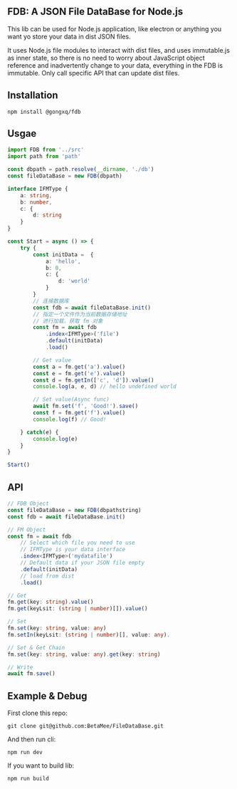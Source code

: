 ## FDB: A JSON File DataBase for Node.js

This lib can be used for Node.js application, like electron or anything you want yo store your data in dist JSON files.

It uses Node.js file modules to interact with dist files, and uses immutable.js as inner state, so there is no need to worry about JavaScript object reference and inadvertently change to your data, everything in the FDB is immutable. Only call specific API that can update dist files.

## Installation

`npm install @gongxq/fdb`

## Usgae

```ts
import FDB from '../src'
import path from 'path'

const dbpath = path.resolve(__dirname, './db')
const fileDataBase = new FDB(dbpath)

interface IFMType {
    a: string,
    b: number,
    c: {
        d: string
    }
}

const Start = async () => {
    try {
        const initData =  {
            a: 'hello',
            b: 0,
            c: {
                d: 'world'
            }
        }
        // 连接数据库
        const fdb = await fileDataBase.init()
        // 指定一个文件作为当前数据存储地址
        // 进行加载，获取 fm 对象
        const fm = await fdb
            .index<IFMType>('file')
            .default(initData)
            .load()

        // Get value
        const a = fm.get('a').value()
        const e = fm.get('e').value()
        const d = fm.getIn(['c', 'd']).value()
        console.log(a, e, d) // hello undefined world

        // Set value(Async func)
        await fm.set('f', 'Good!').save()
        const f = fm.get('f').value()
        console.log(f) // Good!

    } catch(e) {
        console.log(e)
    }
}

Start()
```

## API

```ts
// FDB Object
const fileDataBase = new FDB(dbpathstring)
const fdb = await fileDataBase.init()

// FM Object
const fm = await fdb
    // Select which file you need to use
    // IFMType is your data interface
    .index<IFMType>('mydatafile')
    // Default data if your JSON file empty
    .default(initData)
    // load from dist
    .load()

// Get
fm.get(key: string).value()
fm.get(keyLsit: (string | number)[]).value()

// Set
fm.set(key: string, value: any)
fm.setIn(keyLsit: (string | number)[], value: any).

// Set & Get Chain
fm.set(key: string, value: any).get(key: string)

// Write
await fm.save()
```

## Example & Debug

First clone this repo:

`git clone git@github.com:BetaMee/FileDataBase.git`

And then run cli:

`npm run dev`

If you want to build lib:

`npm run build`
